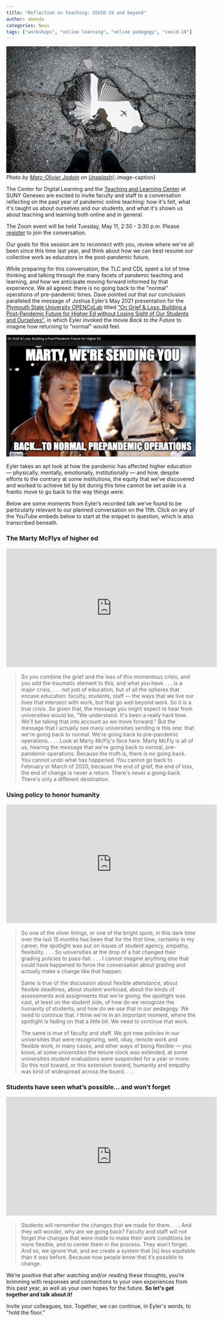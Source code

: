 ```yaml
---
title: "Reflection on teaching: COVID-19 and beyond" 
author: amanda
categories: News
tags: ["workshops", "online learning", "online pedagogy", "covid-19"]
---
```


![Puddle in pavement reflecting person above](/images/reflect.jpg)
*Photo by <a href="https://unsplash.com/@marcojodoin?utm_source=unsplash&utm_medium=referral&utm_content=creditCopyText">Marc-Olivier Jodoin</a> on <a href="https://unsplash.com/?utm_source=unsplash&utm_medium=referral&utm_content=creditCopyText">Unsplash</a>*{:.image-caption}

The Center for Digital Learning and the [<span class="underline">Teaching and Learning Center</span>](https://www.geneseo.edu/tlc) at SUNY Geneseo are excited to invite faculty and staff to a conversation reflecting on the past year of pandemic online teaching: how it's felt, what it's taught us about ourselves and our students, and what it's shown us about teaching and learning both online and in general.

The Zoom event will be held Tuesday, May 11, 2:30 - 3:30 p.m. Please [<span class="underline">register</span>](https://geneseo.zoom.us/meeting/register/tJEsd-GvqjIoE9bdzrnzumJQurZcmYR8IzYp) to join the conversation.

<!--more-->

Our goals for this session are to reconnect with you, review where we've all been since this time last year, and think about how we can best resume our collective work as educators in the post-pandemic future.

While preparing for this conversation, the TLC and CDL spent a lot of time thinking and talking through the many facets of pandemic teaching and learning, and how we anticipate moving forward informed by that experience. We all agreed: there is no going back to the "normal" operations of pre-pandemic times. Dave pointed out that our conclusion paralleled the message of Joshua Eyler’s May 2021 presentation for the [Plymouth State University OPENCoLab](https://colab.plymouthcreate.net/) titled [“On Grief & Loss: Building a Post-Pandemic Future for Higher Ed without Losing Sight of Our Students and Ourselves”](https://colab.plymouthcreate.net/resource/joshua-eyler-keynote-on-grief-loss-building-a-post-pandemic-future-for-higher-ed-without-losing-sight-of-our-students-and-ourselves/), in which Eyler invoked the movie *Back to the Future* to imagine how returning to "normal" would feel.

![Marty McFly from Back to the Future looking perplexed](/images/marty.png)

Eyler takes an apt look at how the pandemic has affected higher education &mdash; physically, mentally, emotionally, institutionally &mdash; and how, despite efforts to the contrary at some institutions, the equity that we’ve discovered and worked to achieve bit by bit during this time cannot be set aside in a frantic move to go back to the way things were. 

Below are some moments from Eyler’s recorded talk we’ve found to be particularly relevant to our planned conversation on the 11th. Click on any of the YouTube embeds below to start at the snippet in question, which is also transcribed beneath.

### The Marty McFlys of higher ed

<iframe width="560" height="315" src="https://www.youtube.com/embed/HJDEZs8vplU?start=1135" title="YouTube video player" frameborder="0" allow="accelerometer; autoplay; clipboard-write; encrypted-media; gyroscope; picture-in-picture" allowfullscreen></iframe>

> So you combine the grief and the loss of this momentous crisis, and you add the traumatic element to this, and what you have . . . is a major crisis, . . . not just of education, but of all the spheres that encase education: faculty, students, staff — the ways that we live our lives that intersect with work, but that go well beyond work. So it is a true crisis. So given that, the message you might expect to hear from universities would be, "We understand. It's been a really hard time. We'll be taking that into account as we move forward.” But the message that I actually see many universities sending is this one: that we're going back to normal. We're going back to pre-pandemic operations. . . . Look at Marty McFly's face here. Marty McFly is all of us, hearing the message that we're going back to normal, pre-pandemic operations. Because the truth is, there *is* no going back. You cannot undo what has happened. You cannot go back to February or March of 2020, because the end of grief, the end of loss, the end of change is never a return. There's never a going-back. There's only a different destination.

### Using policy to honor humanity

<iframe width="560" height="315" src="https://www.youtube.com/embed/HJDEZs8vplU?start=2623" title="YouTube video player" frameborder="0" allow="accelerometer; autoplay; clipboard-write; encrypted-media; gyroscope; picture-in-picture" allowfullscreen></iframe>

> So one of the silver linings, or one of the bright spots, in this dark time over the last 15 months has been that for the first time, certainly in my career, the spotlight was put on issues of student agency, empathy, flexibility. . . . So universities at the drop of a hat changed their grading policies to pass-fail. . . . I cannot imagine anything else that could have happened to force the conversation about grading and actually make a change like that happen.
> 
> Same is true of the discussion about flexible attendance, about flexible deadlines, about student workload, about the kinds of assessments and assignments that we're giving: the spotlight was cast, at least on the student side, of how do we recognize the humanity of students, and how do we use that in our pedagogy. We need to continue that. I think we're in an important moment, where the spotlight is fading on that a little bit. We need to continue that work.
> 
> The same is true of faculty and staff. We got new policies in our universities that were recognizing, well, okay, remote work and flexible work, in many cases, and other ways of being flexible — you know, at some universities the tenure clock was extended, at some universities student evaluations were suspended for a year or more. So this nod toward, or this extension toward, humanity and empathy was kind of widespread across the board. . . .

### Students have seen what’s possible… and won’t forget

<iframe width="560" height="315" src="https://www.youtube.com/embed/HJDEZs8vplU?start=3219" title="YouTube video player" frameborder="0" allow="accelerometer; autoplay; clipboard-write; encrypted-media; gyroscope; picture-in-picture" allowfullscreen></iframe>

> Students will remember the changes that we made for them. . . . And they will wonder, why are we going back? Faculty and staff will not forget the changes that were made to make their work conditions be more flexible, and to center them in the process. They won’t forget. And so, we ignore that, and we create a system that \[is\] less equitable than it was before. Because now people know that it’s possible to change.

We’re positive that after watching and/or reading these thoughts, you’re brimming with responses and connections to your own experiences from this past year, as well as your own hopes for the future. **So let's get together and talk about it\!**

Invite your colleagues, too. Together, we can continue, in Eyler's words, to "hold the floor."

